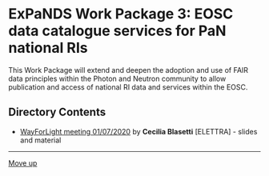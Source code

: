 # ExPaNDS Work Package 3: EOSC data catalogue services for PaN national RIs

This Work Package will extend and deepen the adoption and use of FAIR data principles within the Photon and Neutron community to allow publication and access of national RI data and services within the EOSC. 

## Directory Contents

- [WayForLight meeting 01/07/2020](./20200701-WayForLight-Meeting) by **Cecilia Blasetti** [ELETTRA] - slides and material

-------------------

[Move up](../README.md)
